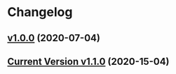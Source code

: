 # Changelog

## [v1.0.0](https://github.com/imsks/On-Board-Me) (2020-07-04)
## [Current Version v1.1.0](https://github.com/imsks/On-Board-Me) (2020-15-04)